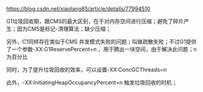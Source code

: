 <https://blog.csdn.net/xiaolang85/article/details/77994510>



G1垃圾回收期，跟CMS的最大区别，在于对内存空间进行压缩；避免了碎片产生；因为CMS是标记-清理算法；缺少压缩；

另外，C1同样存在类似于CMS  并发模式失败的问题；叫做疏散失败；不过G1提供了一个参数-XX:G1ReservePercent=n ，用于腾出一块空间，由于解决此问题；n为百分比

同时，为了提升垃圾回收的效率，可以设置-XX:ConcGCThreads=n 

此外，-XX:InitiatingHeapOccupancyPercent=n   触发垃圾回收的时机；




